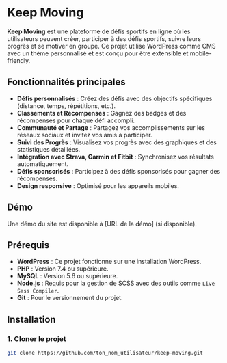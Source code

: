 # Keep Moving

**Keep Moving** est une plateforme de défis sportifs en ligne où les utilisateurs peuvent créer, participer à des défis sportifs, suivre leurs progrès et se motiver en groupe. Ce projet utilise WordPress comme CMS avec un thème personnalisé et est conçu pour être extensible et mobile-friendly.

## Fonctionnalités principales

- **Défis personnalisés** : Créez des défis avec des objectifs spécifiques (distance, temps, répétitions, etc.).
- **Classements et Récompenses** : Gagnez des badges et des récompenses pour chaque défi accompli.
- **Communauté et Partage** : Partagez vos accomplissements sur les réseaux sociaux et invitez vos amis à participer.
- **Suivi des Progrès** : Visualisez vos progrès avec des graphiques et des statistiques détaillées.
- **Intégration avec Strava, Garmin et Fitbit** : Synchronisez vos résultats automatiquement.
- **Défis sponsorisés** : Participez à des défis sponsorisés pour gagner des récompenses.
- **Design responsive** : Optimisé pour les appareils mobiles.

## Démo

Une démo du site est disponible à [URL de la démo] (si disponible).

## Prérequis

- **WordPress** : Ce projet fonctionne sur une installation WordPress.
- **PHP** : Version 7.4 ou supérieure.
- **MySQL** : Version 5.6 ou supérieure.
- **Node.js** : Requis pour la gestion de SCSS avec des outils comme `Live Sass Compiler`.
- **Git** : Pour le versionnement du projet.

## Installation

### 1. Cloner le projet

```bash
git clone https://github.com/ton_nom_utilisateur/keep-moving.git
